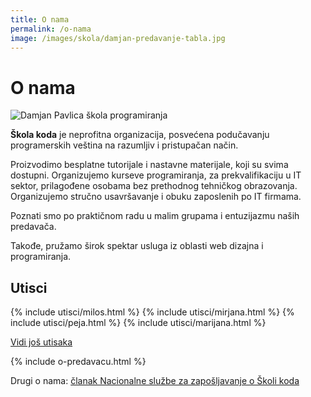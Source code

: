 ```yaml
---
title: O nama
permalink: /o-nama
image: /images/skola/damjan-predavanje-tabla.jpg
---
```


# O nama

![Damjan Pavlica škola programiranja]({{page.image}})

**Škola koda** je neprofitna organizacija, posvećena podučavanju programerskih veština na razumljiv i pristupačan način.

Proizvodimo besplatne tutorijale i nastavne materijale, koji su svima dostupni. Organizujemo kurseve programiranja, za prekvalifikaciju u IT sektor, prilagođene osobama bez prethodnog tehničkog obrazovanja. Organizujemo stručno usavršavanje i obuku zaposlenih po IT firmama.

Poznati smo po praktičnom radu u malim grupama i entuzijazmu naših predavača.

Takođe, pružamo širok spektar usluga iz oblasti web dizajna i programiranja.

<h2>Utisci</h2>

<div class="utisci flex onama-utisci">
  {% include utisci/milos.html %}
  {% include utisci/mirjana.html %}
  {% include utisci/peja.html %}
  {% include utisci/marijana.html %}
</div>

<a href="/utisci">Vidi još utisaka</a>

{% include o-predavacu.html %}

<p>Drugi o nama: <a href="http://www.nsz.gov.rs/live/info/vesti/u_imo_narod_programiranju.cid39637?page=2" target="_blank">članak Nacionalne službe za zapošljavanje o Školi koda</a></p>

<script type="application/ld+json">
{
	"@context": "http://schema.org",
	"@type": "EducationalOrganization",
	"legalName": "Škola koda",
	"url": "https://skolakoda.org/",
	"contactPoint": [{
		"@type": "ContactPoint",
		"telephone": "+381659777253",
		"contactType": "customer service"
	}],
	"logo": "{{site.logo}}",
  "foundingDate": "2014",
  "address": {
    "@type": "PostalAddress",
    "addressLocality": "Beograd",
    "postalCode": "11000",
    "addressCountry": "RS"
  },
	"sameAs": ["https://www.facebook.com/skolakoda/",
		"https://twitter.com/skolakoda",
		"https://www.youtube.com/channel/UCxtuC8KZxqkh4WhNgiH_JTg",
		"https://www.linkedin.com/company/%C5%A1kola-koda"
	]
}
</script>

